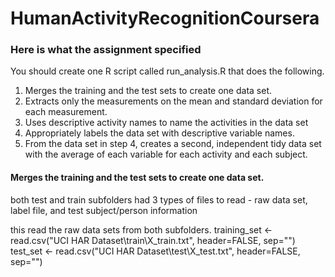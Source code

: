 # HumanActivityRecognitionCoursera

### Here is what the assignment specified

You should create one R script called run_analysis.R that does the following.

1. Merges the training and the test sets to create one data set.
2. Extracts only the measurements on the mean and standard deviation for each measurement.
3. Uses descriptive activity names to name the activities in the data set
4. Appropriately labels the data set with descriptive variable names.
5. From the data set in step 4, creates a second, independent tidy data set with the average of each variable for each activity and each subject.

#### Merges the training and the test sets to create one data set.
both test and train subfolders had 3 types of files to read - raw data set, label file, and test subject/person information

this read the raw data sets from both subfolders.
    training_set <- read.csv("UCI HAR Dataset\\train\\X_train.txt", header=FALSE, sep="")
    test_set <- read.csv("UCI HAR Dataset\\test\\X_test.txt", header=FALSE, sep="")

